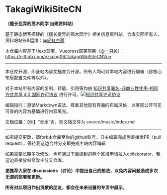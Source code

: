 # TakagiWikiSiteCN

**（擅长捉弄的高木同学 自建资料站）**

基于静态博客搭建的《擅长捉弄的高木同学》相关信息资料站。仓库实际所有人、资料站站长&运维：[@轻虹空雨](https://mufeng086.com/)

本仓库内容基于Hexo部署，Vuepress部署项目（[@一只鬆](https://github.com/yzsong06)）：https://github.com/yzsong06/TakagiWikiSiteCNVue

------

本仓库开源，即全站内容文档亦为开源。所有人均可对本站内容进行编辑（除核心布局配置文件等以外）。

对于本站所有内容的复制、转载、引用等均由 [知识共享署名-非商业性使用-相同方式共享 4.0 国际许可协议](http://creativecommons.org/licenses/by-nc-sa/4.0/) 进行许可。[![知识共享许可协议](https://camo.githubusercontent.com/f05d4039b67688cfdf339d2a445ad686a60551f9891734c418f7096184de5fac/68747470733a2f2f692e6372656174697665636f6d6d6f6e732e6f72672f6c2f62792d6e632d73612f342e302f38387833312e706e67)](http://creativecommons.org/licenses/by-nc-sa/4.0/)

编辑指引：遵循Markdown语法、尊重其他现有界面的布局风格，以客观公开可见可查的内容为基础进行内容填充。

文档位置：【例】“音乐”页，则文档文件为 source/music/index.md

------

如需提交更改，请fork本仓库至你的github账号，自主编辑完成后直接发PR（pull request），等待我这边合并分支即完成主站内容编辑

如果需要长期多次修改，也可通过下面提到的两个区域申请拉入collaborator，我这边直接放权修改主分支仓库。

**更推荐大家在 discussions（讨论）中提出自己的想法，以免内容问题造成多次无谓的部署和更新。**

**所有对此项目作出贡献的朋友，都会在未来设置的专页中展示。**
